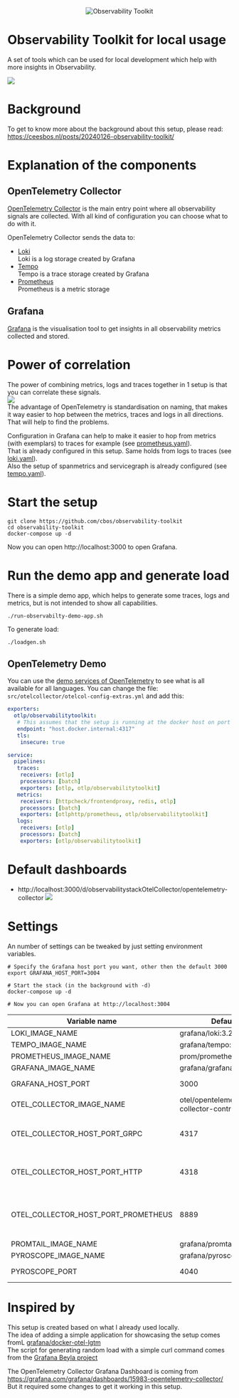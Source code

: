 <div align="center">
  <img src="./docs/logo.png" alt="Observability Toolkit"/>
</div>

# Observability Toolkit for local usage
A set of tools which can be used for local development which help with more insights in Observability.

![](docs/setup.png)

# Background

To get to know more about the background about this setup, please read: https://ceesbos.nl/posts/20240126-observability-toolkit/

# Explanation of the components

## OpenTelemetry Collector
[OpenTelemetry Collector](https://opentelemetry.io/docs/collector/) is the main entry point where all observability signals are collected.
With all kind of configuration you can choose what to do with it.

OpenTelemetry Collector sends the data to:
- [Loki](https://github.com/grafana/loki)   
  Loki is a log storage created by Grafana
- [Tempo](https://github.com/grafana/tempo)   
  Tempo is a trace storage created by Grafana
- [Prometheus](https://github.com/prometheus/prometheus)   
  Prometheus is a metric storage

## Grafana
[Grafana](https://github.com/grafana/grafana) is the visualisation tool to get insights in all observability metrics collected and stored.

# Power of correlation
The power of combining metrics, logs and traces together in 1 setup is that you can correlate these signals.    
![](docs/correlation_between_signals.png)    
The advantage of OpenTelemetry is standardisation on naming, that makes it way easier to hop between the metrics, traces and logs in all directions.
That will help to find the problems.

Configuration in Grafana can help to make it easier to hop from metrics (with exemplars) to traces for example (see [prometheus.yaml](./config/grafana/provisioning/datasources/prometheus.yaml)).    
That is already configured in this setup. Same holds from logs to traces (see [loki.yaml](./config/grafana/provisioning/datasources/loki.yaml)).   
Also the setup of spanmetrics and servicegraph is already configured (see [tempo.yaml](./config/grafana/provisioning/datasources/tempo.yaml)).   

# Start the setup

```shell
git clone https://github.com/cbos/observability-toolkit
cd observability-toolkit
docker-compose up -d 

```
Now you can open http://localhost:3000 to open Grafana.

# Run the demo app and generate load
There is a simple demo app, which helps to generate some traces, logs and metrics, but is not intended to show all capabilities.    


```shell
./run-observabilty-demo-app.sh 
```

To generate load:
```shell
./loadgen.sh 
```

## OpenTelemetry Demo
You can use the [demo services of OpenTelemetry](https://opentelemetry.io/docs/demo/) to see what is all available for all languages.
You can change the file: `src/otelcollector/otelcol-config-extras.yml` and add this:

```yaml
exporters:
  otlp/observabilitytoolkit:
   # This assumes that the setup is running at the docker host on port 4317 (which is default of observability-toolkit)
   endpoint: "host.docker.internal:4317"
   tls:
    insecure: true

service:
  pipelines:
   traces:
    receivers: [otlp]
    processors: [batch]
    exporters: [otlp, otlp/observabilitytoolkit]
   metrics:
    receivers: [httpcheck/frontendproxy, redis, otlp]
    processors: [batch]
    exporters: [otlphttp/prometheus, otlp/observabilitytoolkit]
   logs:
    receivers: [otlp]
    processors: [batch]
    exporters: [otlp/observabilitytoolkit]
```

# Default dashboards
- http://localhost:3000/d/observabilitystackOtelCollector/opentelemetry-collector
![](docs/opentelemetry_collector_dashboard.png)

# Settings 

An number of settings can be tweaked by just setting environment variables.

```shell
# Specify the Grafana host port you want, other then the default 3000
export GRAFANA_HOST_PORT=3004

# Start the stack (in the background with -d)
docker-compose up -d 

# Now you can open Grafana at http://localhost:3004
```

| Variable name                        | Default                                      | Description                                                                                                             |
|--------------------------------------|----------------------------------------------|-------------------------------------------------------------------------------------------------------------------------|  
| LOKI_IMAGE_NAME                      | grafana/loki:3.2.0                           | Loki docker image                                                                                                       |
| TEMPO_IMAGE_NAME                     | grafana/tempo:2.6.0                          | Tempo docker image                                                                                                      |
| PROMETHEUS_IMAGE_NAME                | prom/prometheus:v2.49.1                      | Prometheus docker image                                                                                                 |
| GRAFANA_IMAGE_NAME                   | grafana/grafana:11.3.1                       | Grafana docker image                                                                                                    |
| GRAFANA_HOST_PORT                    | 3000                                         | Port on host on which Grafana will be available                                                                         |
| OTEL_COLLECTOR_IMAGE_NAME            | otel/opentelemetry-collector-contrib:0.111.0 | OpenTelemetry Collector docker image                                                                                    |
| OTEL_COLLECTOR_HOST_PORT_GRPC        | 4317                                         | Port on host on which OpenTelemetry Collector will be available for OTLP format with GRPC                               |
| OTEL_COLLECTOR_HOST_PORT_HTTP        | 4318                                         | Port on host on which OpenTelemetry Collector will be available for OTLP format with HTTP                               |
| OTEL_COLLECTOR_HOST_PORT_PROMETHEUS  | 8889                                         | Port on host on which OpenTelemetry Collector will listen to expose prometheus data, like http://localhost:8889/metrics |
| PROMTAIL_IMAGE_NAME                  | grafana/promtail:2.9.5                       | Promtail docker image                                                                                                   |
| PYROSCOPE_IMAGE_NAME                 | grafana/pyroscope:1.5.0                      | Pyroscope docker image                                                                                                  |
| PYROSCOPE_PORT                       | 4040                                         | Port on which Pyroscope is available                                                                                    |


# Inspired by 

This setup is created based on what I already used locally.    
The idea of adding a simple application for showcasing the setup comes fromL [grafana/docker-otel-lgtm](https://github.com/grafana/docker-otel-lgtm)    
The script for generating random load with a simple curl command comes from the [Grafana Beyla project](https://github.com/grafana/beyla/blob/main/examples/greeting-apps/loadgen.sh)

The OpenTelemetry Collector Grafana Dashboard is coming from
https://grafana.com/grafana/dashboards/15983-opentelemetry-collector/    
But it required some changes to get it working in this setup.